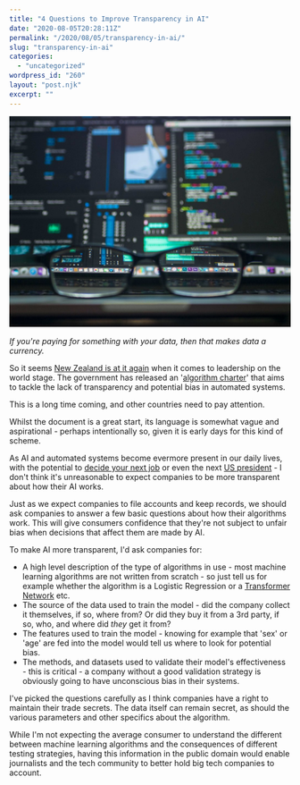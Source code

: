 ```yaml
---
title: "4 Questions to Improve Transparency in AI"
date: "2020-08-05T20:28:11Z"
permalink: "/2020/08/05/transparency-in-ai/"
slug: "transparency-in-ai"
categories:
  - "uncategorized"
wordpress_id: "260"
layout: "post.njk"
excerpt: ""
---
```


![Computer code and glasses](/wp-content/uploads/2020/08/ai-glasses.jpg?w=1024)

_If you're paying for something with your data, then that makes data a currency._

So it seems [New Zealand is at it again](https://www.beehive.govt.nz/release/new-algorithm-charter-world-first) when it comes to leadership [](https://data.govt.nz/assets/data-ethics/algorithm/Algorithm-Charter-2020_Final-English-1.pdf)on the world stage. The government has released an '[algorithm charter](https://data.govt.nz/assets/data-ethics/algorithm/Algorithm-Charter-2020_Final-English-1.pdf)' that aims to tackle the lack of transparency and potential bias in automated systems.

This is a long time coming, and other countries need to pay attention.

Whilst the document is a great start, its language is somewhat vague and aspirational - perhaps intentionally so, given it is early days for this kind of scheme.

As AI and automated systems become evermore present in our daily lives, with the potential to [decide your next job](https://www.inc.com/minda-zetlin/ai-artificial-intelligence-screening-resumes-how-to-prepare.html) or even the next [US president](https://www.theverge.com/2020/1/7/21055348/facebook-trump-election-2020-leaked-memo-bosworth) - I don't think it's unreasonable to expect companies to be more transparent about how their AI works.

Just as we expect companies to file accounts and keep records, we should ask companies to answer a few basic questions about how their algorithms work. This will give consumers confidence that they're not subject to unfair bias when decisions that affect them are made by AI.

To make AI more transparent, I'd ask companies for:

*   A high level description of the type of algorithms in use - most machine learning algorithms are not written from scratch - so just tell us for example whether the algorithm is a Logistic Regression or a [Transformer Network](https://en.wikipedia.org/wiki/Transformer_\(machine_learning_model\)) etc.
*   The source of the data used to train the model - did the company collect it themselves, if so, where from? Or did they buy it from a 3rd party, if so, who, and where did _they_ get it from?
*   The features used to train the model - knowing for example that 'sex' or 'age' are fed into the model would tell us where to look for potential bias.
*   The methods, and datasets used to validate their model's effectiveness - this is critical - a company without a good validation strategy is obviously going to have unconscious bias in their systems.

I've picked the questions carefully as I think companies have a right to maintain their trade secrets. The data itself can remain secret, as should the various parameters and other specifics about the algorithm.

While I'm not expecting the average consumer to understand the different between machine learning algorithms and the consequences of different testing strategies, having this information in the public domain would enable journalists and the tech community to better hold big tech companies to account.
